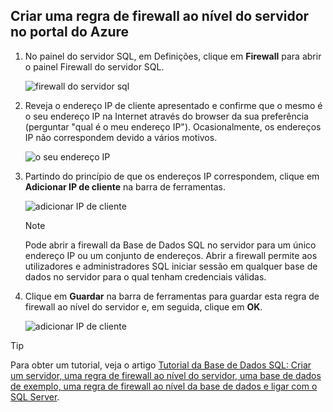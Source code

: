 
<!--
includes/sql-database-create-new-server-firewall-portal.md

Latest Freshness check:  2016-11-28 , rickbyh.

As of circa 2016-04-11, the following topics might include this include:
articles/sql-database/sql-database-get-started.md
articles/sql-database/sql-database-configure-firewall-settings
articles/sql-data-warehouse-get-started-provision.md

-->
## <a name="create-a-server-level-firewall-rule-in-the-azure-portal"></a>Criar uma regra de firewall ao nível do servidor no portal do Azure

1. No painel do servidor SQL, em Definições, clique em **Firewall** para abrir o painel Firewall do servidor SQL.

    ![firewall do servidor sql](../articles/sql-database/media/sql-database-get-started/sql-server-firewall.png)
    
2. Reveja o endereço IP de cliente apresentado e confirme que o mesmo é o seu endereço IP na Internet através do browser da sua preferência (perguntar "qual é o meu endereço IP"). Ocasionalmente, os endereços IP não correspondem devido a vários motivos.

    ![o seu endereço IP](../articles/sql-database/media/sql-database-get-started/your-ip-address.png)

3. Partindo do princípio de que os endereços IP correspondem, clique em **Adicionar IP de cliente** na barra de ferramentas.

    ![adicionar IP de cliente](../articles/sql-database/media/sql-database-get-started/add-client-ip.png)

    > [!NOTE]
    > Pode abrir a firewall da Base de Dados SQL no servidor para um único endereço IP ou um conjunto de endereços. Abrir a firewall permite aos utilizadores e administradores SQL iniciar sessão em qualquer base de dados no servidor para o qual tenham credenciais válidas.
    >

4. Clique em **Guardar** na barra de ferramentas para guardar esta regra de firewall ao nível do servidor e, em seguida, clique em **OK**.

    ![adicionar IP de cliente](../articles/sql-database/media/sql-database-get-started/save-firewall-rule.png)

> [!Tip]
> Para obter um tutorial, veja o artigo [Tutorial da Base de Dados SQL: Criar um servidor, uma regra de firewall ao nível do servidor, uma base de dados de exemplo, uma regra de firewall ao nível da base de dados e ligar com o SQL Server](../articles/sql-database/sql-database-get-started.md).    
>


<!--HONumber=Nov16_HO5-->


